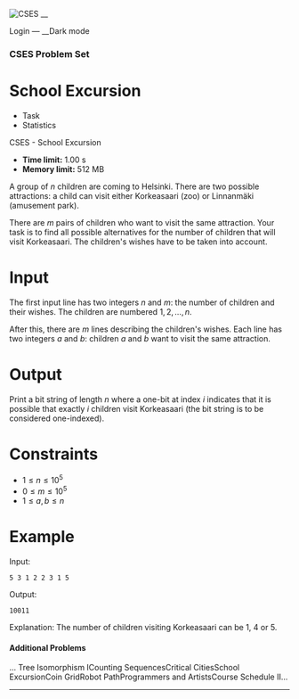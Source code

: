 ![CSES](/logo.png?1) __

Login — __Dark mode

### CSES Problem Set

# School Excursion

  * Task
  * Statistics

CSES - School Excursion

  * **Time limit:** 1.00 s
  * **Memory limit:** 512 MB

A group of $n$ children are coming to Helsinki. There are two possible
attractions: a child can visit either Korkeasaari (zoo) or Linnanmäki
(amusement park).

There are $m$ pairs of children who want to visit the same attraction. Your
task is to find all possible alternatives for the number of children that will
visit Korkeasaari. The children's wishes have to be taken into account.

# Input

The first input line has two integers $n$ and $m$: the number of children and
their wishes. The children are numbered $1,2,\dots,n$.

After this, there are $m$ lines describing the children's wishes. Each line
has two integers $a$ and $b$: children $a$ and $b$ want to visit the same
attraction.

# Output

Print a bit string of length $n$ where a one-bit at index $i$ indicates that
it is possible that exactly $i$ children visit Korkeasaari (the bit string is
to be considered one-indexed).

# Constraints

  * $1 \le n \le 10^5$
  * $0 \le m \le 10^5$
  * $1 \le a,b \le n$

# Example

Input:

``` 5 3 1 2 2 3 1 5 ```

Output:

``` 10011 ```

Explanation: The number of children visiting Korkeasaari can be $1$, $4$ or
$5$.

#### Additional Problems

... Tree Isomorphism ICounting SequencesCritical CitiesSchool ExcursionCoin
GridRobot PathProgrammers and ArtistsCourse Schedule II...

* * *

